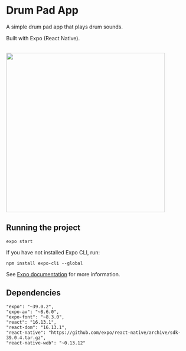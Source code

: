 # Drum Pad App
A simple drum pad app that plays drum sounds.

Built with Expo (React Native).

<br>
<img src="https://gitlab.com/fwrhine/drum-pad-app/-/raw/master/drumpad.gif" height="430" />

## Running the project
```
expo start
```

If you have not installed Expo CLI, run:
```
npm install expo-cli --global
```

See [Expo documentation](https://docs.expo.io/get-started/installation/) for more information.

## Dependencies
```
"expo": "~39.0.2",
"expo-av": "~8.6.0",
"expo-font": "~8.3.0",
"react": "16.13.1",
"react-dom": "16.13.1",
"react-native": "https://github.com/expo/react-native/archive/sdk-39.0.4.tar.gz",
"react-native-web": "~0.13.12"
```